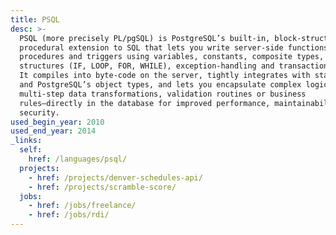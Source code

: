 ```yaml
---
title: PSQL
desc: >-
  PSQL (more precisely PL/pgSQL) is PostgreSQL’s built-in, block-structured
  procedural extension to SQL that lets you write server-side functions, stored
  procedures and triggers using variables, constants, composite types, control
  structures (IF, LOOP, FOR, WHILE), exception-handling and transaction control.
  It compiles into byte-code on the server, tightly integrates with standard SQL
  and PostgreSQL’s object types, and lets you encapsulate complex logic—such as
  multi-step data transformations, validation routines or business
  rules—directly in the database for improved performance, maintainability and
  security.
used_begin_year: 2010
used_end_year: 2014
_links:
  self:
    href: /languages/psql/
  projects:
    - href: /projects/denver-schedules-api/
    - href: /projects/scramble-score/
  jobs:
    - href: /jobs/freelance/
    - href: /jobs/rdi/
---
```


